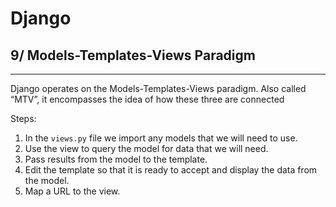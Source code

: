 # Django

## 9/ Models-Templates-Views Paradigm

---

Django operates on the Models-Templates-Views paradigm. Also called “MTV”, it encompasses the idea of how these three are connected

Steps:

1. In the `views.py` file we import any models that we will need to use.
2. Use the view to query the model for data that we will need.
3. Pass results from the model to the template.
4. Edit the template so that it is ready to accept and display the data from the model.
5. Map a URL to the view.
